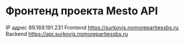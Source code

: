 # Фронтенд проекта Mesto API

IP адрес 89.169.191.231
Frontend https://surkovjs.nomorepartiessbs.ru
Backend https://api.surkovjs.nomorepartiessbs.ru
